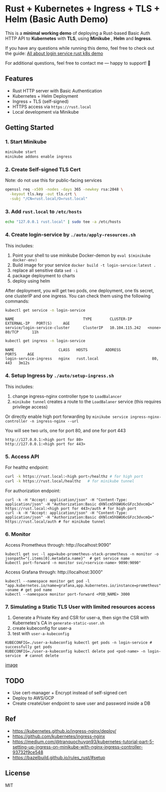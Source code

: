 # Rust + Kubernetes + Ingress + TLS + Helm (Basic Auth Demo)

This is a **minimal working demo** of deploying a Rust-based Basic Auth HTTP API to **Kubernetes** with **TLS**, using **Minikube** , **Helm** and **Ingress**.

If you have any questions while running this demo, feel free to check out the guide:
[All about login service rust k8s demo](https://github.com/Sunjiayao1/Blogs/blob/main/3-EN-All%20about%20login%20service%20rust%20k8s%20demo.md)

For additional questions, feel free to contact me — happy to support! 🙌

## Features

- Rust HTTP server with Basic Authentication
- Kubernetes + Helm Deployment
- Ingress + TLS (self-signed)
- HTTPS access via `https://rust.local`
- Local development via Minikube

## Getting Started

### 1. Start Minikube

```bash
minikube start
minikube addons enable ingress
```

### 2. Create Self-signed TLS Cert

Note: do not use this for public-facing services

```bash
openssl req -x509 -nodes -days 365 -newkey rsa:2048 \
  -keyout tls.key -out tls.crt \
  -subj "/CN=rust.local/O=rust.local"
```

### 3. Add `rust.local` to `/etc/hosts`

```bash
echo "127.0.0.1 rust.local" | sudo tee -a /etc/hosts
```

### 4. Create login-service by `./auto/apply-resources.sh`

This includes:
1. Point your shell to use minikube Docker-demon by `eval $(minikube docker-env)`
2. Build image for your service `docker build -t login-service:latest .`
3. replace all sensitive data `sed -i `
4. package deployment to charts
5. deploy using helm

After deployment, you will get two pods, one deployment, one tls secret, one clusterIP and one ingress. You can check them using the following commands:

```bash
kubectl get service -n login-service
```
```
NAME                               TYPE        CLUSTER-IP       EXTERNAL-IP   PORT(S)     AGE
service/login-service-cluster      ClusterIP   10.104.115.242   <none>        80/TCP      11h
```

```bash
kubectl get ingress -n login-service
```
```
NAME                    CLASS   HOSTS        ADDRESS               PORTS     AGE
login-service-ingress   nginx   rust.local                        80, 443   3m12s
```

### 4. Setup Ingress by `./auto/setup-ingress.sh`

This includes:
1. change ingress-nginx controller type to `LoadBalancer`
2. `minikube tunnel` creates a route to the `LoadBalaner` service (this requires privilege access)

Or directly enable high port forwarding by `minikube service ingress-nginx-controller -n ingress-nginx --url`

You will see two urls, one for port 80, and one for port 443
```
http://127.0.0.1:<high port for 80>
http://127.0.0.1:<high port for 443>
```

### 5. Access API

For healthz endpoint:
```bash
curl -k https://rust.local:<high port>/healthz # for high port
curl -k https://rust.local/healthz   # for minikube tunnel
```
For authorization endpoint:
```shell
curl -k -H "Accept: application/json" -H "Content-Type: application/json" -H "Authorization:Basic dXNlcm5hbWU6cGFzc3dvcmQ=" https://rust.local:<high port for 443>/auth # for high port
curl -k -H "Accept: application/json" -H "Content-Type: application/json" -H "Authorization:Basic dXNlcm5hbWU6cGFzc3dvcmQ=" https://rust.local/auth # for minikube tunnel
```

### 6. Monitor

Access Prometheus through: http://localhost:9090"
```shell
kubectl get svc -l app=kube-prometheus-stack-prometheus -n monitor -o jsonpath="{.items[0].metadata.name}"  # get service name
kubectl port-forward -n monitor svc/<service-name> 9090:9090" 
```
Access Grafana through: http://localhost:3000"
```shell
kubectl --namespace monitor get pod -l "app.kubernetes.io/name=grafana,app.kubernetes.io/instance=prometheus" -oname # get pod name
kubectl --namespace monitor port-forward <POD_NAME> 3000
```

### 7. Simulating a Static TLS User with limited resources access

1. Generate a Private Key and CSR for user-a, then sign the CSR with Kubernetes's CA in `generate-static-user.sh`
2. create kubeconfig for user-a
3. test with `user-a-kubeconfig`
```shell
KUBECONFIG=./user-a-kubeconfig kubectl get pods -n login-service # successfully get pods
KUBECONFIG=./user-a-kubeconfig kubectl delete pod <pod-name> -n login-service  # cannot delete
```
[image](images/7-1.png)


## TODO
- Use cert-manager + Encrypt instead of self-signed cert
- Deploy to AWS/GCP
- Create createUser endpoint to save user and password inside a DB

## Ref
- https://kubernetes.github.io/ingress-nginx/deploy/
- https://github.com/kubernetes/ingress-nginx
- https://medium.com/@tranquochuyqn93/kubernetes-tutorial-part-5-setting-up-ingress-on-minikube-with-nginx-ingress-controller-93732f9ce548
- https://bazelbuild.github.io/rules_rust/#setup


## License
MIT
